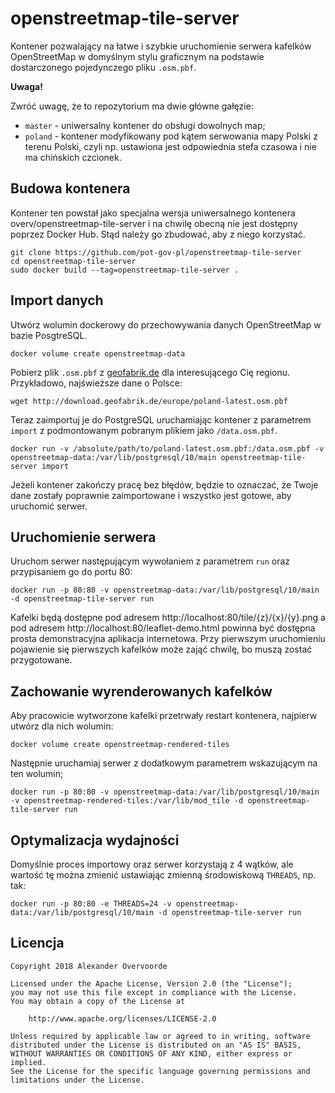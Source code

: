 # openstreetmap-tile-server

Kontener pozwalający na łatwe i szybkie uruchomienie serwera kafelków OpenStreetMap w domyślnym stylu graficznym na podstawie dostarczonego pojedynczego pliku `.osm.pbf`.

**Uwaga!**

Zwróć uwagę, że to repozytorium ma dwie główne gałęzie:
* `master` - uniwersalny kontener do obsługi dowolnych map;
* `poland` - kontener modyfikowany pod kątem serwowania mapy Polski z terenu Polski, czyli np. ustawiona jest odpowiednia stefa czasowa i nie ma chińskich czcionek.

## Budowa kontenera

Kontener ten powstał jako specjalna wersja uniwersalnego kontenera overv/openstreetmap-tile-server i na chwilę obecną nie jest dostępny poprzez Docker Hub. Stąd należy go zbudować, aby z niego korzystać.

    git clone https://github.com/pot-gov-pl/openstreetmap-tile-server
    cd openstreetmap-tile-server
    sudo docker build --tag=openstreetmap-tile-server .

## Import danych

Utwórz wolumin dockerowy do przechowywania danych OpenStreetMap w bazie PosgtreSQL.

    docker volume create openstreetmap-data

Pobierz plik `.osm.pbf` z [geofabrik.de](https://www.geofabrik.de/) dla interesującego Cię regionu. Przykładowo, najświeższe dane o Polsce:

    wget http://download.geofabrik.de/europe/poland-latest.osm.pbf

Teraz zaimportuj je do PostgreSQL uruchamiając kontener z parametrem `import` z podmontowanym pobranym plikiem jako `/data.osm.pbf`.

    docker run -v /absolute/path/to/poland-latest.osm.pbf:/data.osm.pbf -v openstreetmap-data:/var/lib/postgresql/10/main openstreetmap-tile-server import

Jeżeli kontener zakończy pracę bez błędów, będzie to oznaczać, że Twoje dane zostały poprawnie zaimportowane i wszystko jest gotowe, aby uruchomić serwer.

## Uruchomienie serwera

Uruchom serwer następującym wywołaniem z parametrem `run` oraz przypisaniem go do portu 80:

    docker run -p 80:80 -v openstreetmap-data:/var/lib/postgresql/10/main -d openstreetmap-tile-server run

Kafelki będą dostępne pod adresem http://localhost:80/tile/{z}/{x}/{y}.png a pod adresem http://localhost:80/leaflet-demo.html powinna być dostępna prosta demonstracyjna aplikacja internetowa. Przy pierwszym uruchomieniu pojawienie się pierwszych kafelków może zająć chwilę, bo muszą zostać przygotowane.


## Zachowanie wyrenderowanych kafelków

Aby pracowicie wytworzone kafelki przetrwały restart kontenera, najpierw utwórz dla nich wolumin:

    docker volume create openstreetmap-rendered-tiles

Następnie uruchamiaj serwer z dodatkowym parametrem wskazującym na ten wolumin;

    docker run -p 80:80 -v openstreetmap-data:/var/lib/postgresql/10/main -v openstreetmap-rendered-tiles:/var/lib/mod_tile -d openstreetmap-tile-server run

## Optymalizacja wydajności

Domyślnie proces importowy oraz serwer korzystają z 4 wątków, ale wartość tę można zmienić ustawiając zmienną środowiskową `THREADS`, np. tak:

    docker run -p 80:80 -e THREADS=24 -v openstreetmap-data:/var/lib/postgresql/10/main -d openstreetmap-tile-server run

## Licencja

```
Copyright 2018 Alexander Overvoorde

Licensed under the Apache License, Version 2.0 (the "License");
you may not use this file except in compliance with the License.
You may obtain a copy of the License at

    http://www.apache.org/licenses/LICENSE-2.0

Unless required by applicable law or agreed to in writing, software
distributed under the License is distributed on an "AS IS" BASIS,
WITHOUT WARRANTIES OR CONDITIONS OF ANY KIND, either express or implied.
See the License for the specific language governing permissions and
limitations under the License.
```

